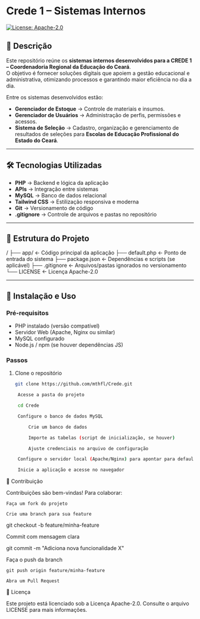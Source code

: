 # Crede 1 – Sistemas Internos

[![License: Apache-2.0](https://img.shields.io/badge/license-Apache%202.0-blue.svg)](LICENSE)

## 📌 Descrição

Este repositório reúne os **sistemas internos desenvolvidos para a CREDE 1 – Coordenadoria Regional da Educação do Ceará**.  
O objetivo é fornecer soluções digitais que apoiem a gestão educacional e administrativa, otimizando processos e garantindo maior eficiência no dia a dia.

Entre os sistemas desenvolvidos estão:

- **Gerenciador de Estoque** → Controle de materiais e insumos.  
- **Gerenciador de Usuários** → Administração de perfis, permissões e acessos.  
- **Sistema de Seleção** → Cadastro, organização e gerenciamento de resultados de seleções para **Escolas de Educação Profissional do Estado do Ceará**.  

---

## 🛠 Tecnologias Utilizadas

- **PHP** → Backend e lógica da aplicação  
- **APIs** → Integração entre sistemas  
- **MySQL** → Banco de dados relacional  
- **Tailwind CSS** → Estilização responsiva e moderna  
- **Git** → Versionamento de código  
- **.gitignore** → Controle de arquivos e pastas no repositório  

---

## 📂 Estrutura do Projeto

/
├── app/ ← Código principal da aplicação
├── default.php ← Ponto de entrada do sistema
├── package.json ← Dependências e scripts (se aplicável)
├── .gitignore ← Arquivos/pastas ignorados no versionamento
└── LICENSE ← Licença Apache-2.0


---

## 🚀 Instalação e Uso

### Pré-requisitos
- PHP instalado (versão compatível)  
- Servidor Web (Apache, Nginx ou similar)  
- MySQL configurado  
- Node.js / npm (se houver dependências JS)  

### Passos
1. Clone o repositório  
   ```bash
   git clone https://github.com/mthfl/Crede.git

    Acesse a pasta do projeto

    cd Crede

    Configure o banco de dados MySQL

        Crie um banco de dados

        Importe as tabelas (script de inicialização, se houver)

        Ajuste credenciais no arquivo de configuração

    Configure o servidor local (Apache/Nginx) para apontar para default.php

    Inicie a aplicação e acesse no navegador

🤝 Contribuição

Contribuições são bem-vindas!
Para colaborar:

    Faça um fork do projeto

    Crie uma branch para sua feature

git checkout -b feature/minha-feature

Commit com mensagem clara

git commit -m "Adiciona nova funcionalidade X"

Faça o push da branch

    git push origin feature/minha-feature

    Abra um Pull Request

📜 Licença

Este projeto está licenciado sob a Licença Apache-2.0.
Consulte o arquivo LICENSE
para mais informações.
